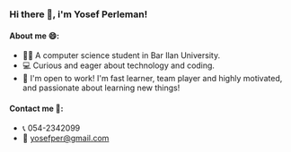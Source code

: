 ### Hi there 👋, i'm Yosef Perleman!

#### About me 😄:
- 👨‍🎓 A computer science student in Bar Ilan University.
- 💻 Curious and eager about technology and coding.
- 💼 I'm open to work! I'm fast learner, team player and highly motivated, and passionate about learning new things!

#### Contact me 🤙:
- 📞 054-2342099
- 📧 yosefper@gmail.com

